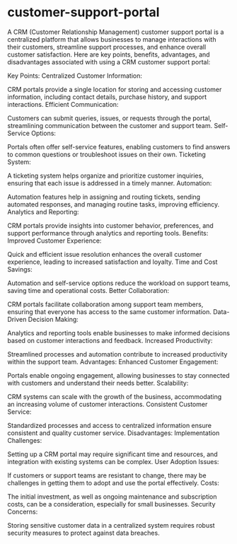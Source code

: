 # customer-support-portal

A CRM (Customer Relationship Management) customer support portal is a centralized platform that allows businesses to manage interactions with their customers, streamline support processes, and enhance overall customer satisfaction. Here are key points, benefits, advantages, and disadvantages associated with using a CRM customer support portal:

Key Points:
Centralized Customer Information:

CRM portals provide a single location for storing and accessing customer information, including contact details, purchase history, and support interactions.
Efficient Communication:

Customers can submit queries, issues, or requests through the portal, streamlining communication between the customer and support team.
Self-Service Options:

Portals often offer self-service features, enabling customers to find answers to common questions or troubleshoot issues on their own.
Ticketing System:

A ticketing system helps organize and prioritize customer inquiries, ensuring that each issue is addressed in a timely manner.
Automation:

Automation features help in assigning and routing tickets, sending automated responses, and managing routine tasks, improving efficiency.
Analytics and Reporting:

CRM portals provide insights into customer behavior, preferences, and support performance through analytics and reporting tools.
Benefits:
Improved Customer Experience:

Quick and efficient issue resolution enhances the overall customer experience, leading to increased satisfaction and loyalty.
Time and Cost Savings:

Automation and self-service options reduce the workload on support teams, saving time and operational costs.
Better Collaboration:

CRM portals facilitate collaboration among support team members, ensuring that everyone has access to the same customer information.
Data-Driven Decision Making:

Analytics and reporting tools enable businesses to make informed decisions based on customer interactions and feedback.
Increased Productivity:

Streamlined processes and automation contribute to increased productivity within the support team.
Advantages:
Enhanced Customer Engagement:

Portals enable ongoing engagement, allowing businesses to stay connected with customers and understand their needs better.
Scalability:

CRM systems can scale with the growth of the business, accommodating an increasing volume of customer interactions.
Consistent Customer Service:

Standardized processes and access to centralized information ensure consistent and quality customer service.
Disadvantages:
Implementation Challenges:

Setting up a CRM portal may require significant time and resources, and integration with existing systems can be complex.
User Adoption Issues:

If customers or support teams are resistant to change, there may be challenges in getting them to adopt and use the portal effectively.
Costs:

The initial investment, as well as ongoing maintenance and subscription costs, can be a consideration, especially for small businesses.
Security Concerns:

Storing sensitive customer data in a centralized system requires robust security measures to protect against data breaches.
